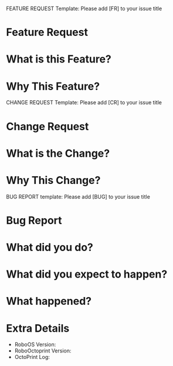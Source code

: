 FEATURE REQUEST Template:
Please add [FR] to your issue title

# Feature Request

# What is this Feature?

# Why This Feature?


CHANGE REQUEST Template:
Please add [CR] to your issue title

# Change Request

# What is the Change?

# Why This Change?

BUG REPORT template:
Please add [BUG] to your issue title

# Bug Report

# What did you do?

# What did you expect to happen?

# What happened?

# Extra Details
 - RoboOS Version:
 - RoboOctoprint Version:
 - OctoPrint Log:
